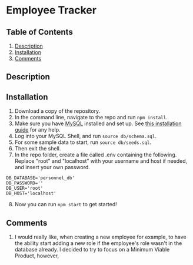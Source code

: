 # Employee Tracker

## Table of Contents

1. [Description](#description)
2. [Installation](#installation)
3. [Comments](#comments)

## Description

## Installation

1. Download a copy of the repository.
2. In the command line, navigate to the repo and run `npm install`.
3. Make sure you have [MySQL](https://www.mysql.com/) installed and set up.  See [this installation guide](https://coding-boot-camp.github.io/full-stack/mysql/mysql-installation-guide) for any help.
4. Log into your MySQL Shell, and run `source db/schema.sql`.
5. For some sample data to start, run `source db/seeds.sql`.
6. Then exit the shell.
7. In the repo folder, create a file called .env containing the following. Replace "root" and "localhost" with your username and host if needed, and insert your own password.
```
DB_DATABASE='personnel_db'
DB_PASSWORD=''
DB_USER='root'
DB_HOST='localhost'
```
8. Now you can run `npm start` to get started!

## Comments

1. I would really like, when creating a new employee for example, to have the ability start adding a new role if the employee's role wasn't in the database already.  I decided to try to focus on a Minimum Viable Product, however, 